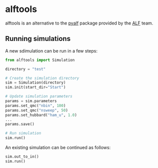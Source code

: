 # alftools

alftools is an alternative to the [pyalf] package provided by the [ALF] team.


## Running simulations

A new sdimulation can be run in a few steps:
```python
from alftools import Simulation

directory = "test"

# Create the simulation directory
sim = Simulation(directory)
sim.init(start_dir="Start")

# Update simulation parameters
params = sim.parameters
params.set_qmc("nbin", 100)
params.set_qmc("nsweep", 50)
params.set_hubbard("ham_u", 1.0)
...
params.save()

# Run simulation
sim.run()
```


An existing simulation can be continued as follows:
```python
sim.out_to_in()
sim.run()
```

[ALF]: (https://git.physik.uni-wuerzburg.de/ALF/pyALF)
[pyalf]: (https://git.physik.uni-wuerzburg.de/ALF/pyALF)
